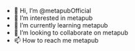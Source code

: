 - 👋 Hi, I’m @metapubOfficial
- 👀 I’m interested in metapub
- 🌱 I’m currently learning metapub
- 💞️ I’m looking to collaborate on metapub
- 📫 How to reach me metapub

<!---
metapubOfficial/metapubOfficial is a ✨ special ✨ repository because its `README.md` (this file) appears on your GitHub profile.
You can click the Preview link to take a look at your changes.
--->

